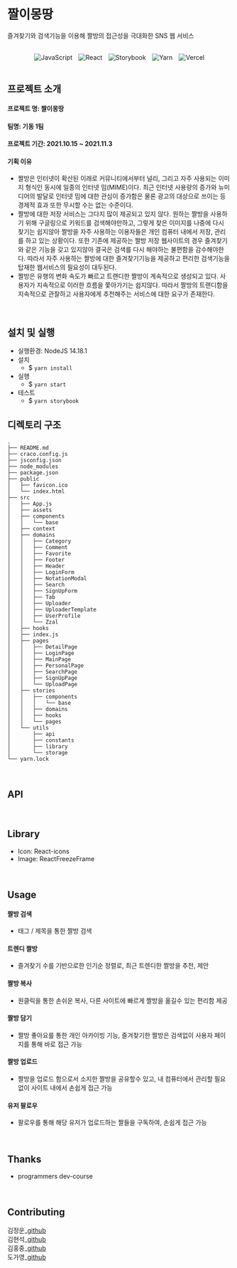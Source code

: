 # 짤이몽땅
즐겨찾기와 검색기능을 이용해 짤방의 접근성을 극대화한 SNS 웹 서비스

<br>

<div style="display: flex; justify-content: center">
<img alt="JavaScript" src ="https://img.shields.io/badge/JavaScript-F7DF1E.svg?&style=for-the-badge&logo=JavaScript&logoColor=white"/> &emsp;
<img alt="React" src ="https://img.shields.io/badge/React-61DAFB.svg?&style=for-the-badge&logo=React&logoColor=white"/> &emsp;
<img alt="Storybook" src ="https://img.shields.io/badge/Storybook-FF4785.svg?&style=for-the-badge&logo=Storybook&logoColor=white"/> &emsp;
<img alt="Yarn" src ="https://img.shields.io/badge/Yarn-2C8EBB.svg?&style=for-the-badge&logo=Yarn&logoColor=white"/> &emsp;
<img alt="Vercel" src ="https://img.shields.io/badge/Vercel-000000.svg?&style=for-the-badge&logo=Vercel&logoColor=white"/>
</div>

<br>

## 프로젝트 소개
#### 프로젝트 명: 짤이몽땅
#### 팀명: 기동 1팀
#### 프로젝트 기간: 2021.10.15 ~ 2021.11.3
#### 기획 이유
- 짤방은 인터넷이 확산된 이래로 커뮤니티에서부터 널리, 그리고 자주 사용되는 이미지 형식인 동시에 일종의 인터넷 밈(MIME)이다. 최근 인터넷 사용량의 증가와 뉴미디어의 발달로 인터넷 밈에 대한 관심이 증가함은 물론 광고의 대상으로 쓰이는 등 경제적 효과 또한 무시할 수는 없는 수준이다.
- 짤방에 대한 저장 서비스는 그다지 많이 제공되고 있지 않다. 원하는 짤방을 사용하기 위해 구글링으로 키워드를 검색해야만하고, 그렇게 찾은 이미지를 나중에 다시 찾기는 쉽지않아 짤방을 자주 사용하는 이용자들은 개인 컴퓨터 내에서 저장, 관리를 하고 있는 상황이다.
또한 기존에 제공하는 짤방 저장 웹사이트의 경우 즐겨찾기와 같은 기능을 갖고 있지않아 결국은 검색를 다시 해야하는 불편함을 감수해야한다. 따라서 자주 사용하는 짤방에 대한 즐겨찾기기능을 제공하고 편리한 검색기능을 탑재한 웹서비스의 필요성이 대두된다.
- 짤방은 유행의 변화 속도가 빠르고 트랜디한 짤방이 계속적으로 생성되고 있다. 사용자가 지속적으로 이러한 흐름을 쫓아가기는 쉽지않다.  따라서 짤방의 트랜디함을 지속적으로 관찰하고 사용자에게 추천해주는 서비스에 대한 요구가 존재한다.

<br>

## 설치 및 실행
- 실행환경: NodeJS 14.18.1
- 설치
  - $ ```yarn install```<br>
- 실행
  - $ ```yarn start```
- 테스트
  - $ ```yarn storybook ```


## 디렉토리 구조

```
.
├── README.md
├── craco.config.js
├── jsconfig.json
├── node_modules
├── package.json
├── public
│   ├── favicon.ico
│   └── index.html
├── src
│   ├── App.js
│   ├── assets
│   ├── components
│   │   └── base
│   ├── context
│   ├── domains
│   │   ├── Category
│   │   ├── Comment
│   │   ├── Favorite
│   │   ├── Footer
│   │   ├── Header
│   │   ├── LoginForm
│   │   ├── NotationModal
│   │   ├── Search
│   │   ├── SignUpForm
│   │   ├── Tab
│   │   ├── Uploader
│   │   ├── UploaderTemplate
│   │   ├── UserProfile
│   │   └── Zzal
│   ├── hooks
│   ├── index.js
│   ├── pages
│   │   ├── DetailPage
│   │   ├── LoginPage
│   │   ├── MainPage
│   │   ├── PersonalPage
│   │   ├── SearchPage
│   │   ├── SignUpPage
│   │   └── UploadPage
│   ├── stories
│   │   ├── components
│   │   │   └── base
│   │   ├── domains
│   │   ├── hooks
│   │   └── pages
│   └── utils
│       ├── api
│       ├── constants
│       ├── library
│       └── storage
└── yarn.lock
```
<br>

## API

<br>

## Library
- Icon: React-icons
- Image: ReactFreezeFrame
<br>

## Usage
#### 짤방 검색
- 태그 / 제목을 통한 짤방 검색
#### 트렌디 짤방
- 즐겨찾기 수를 기반으로한 인기순 정렬로, 최근 트렌디한 짤방을 추천, 제안
#### 짤방 복사
- 원클릭을 통한 손쉬운 복사, 다른 사이트에 빠르게 짤방을 옮길수 있는 편리함 제공
#### 짤방 담기
- 짤방 좋아요를 통한 개인 아카이빙 기능, 즐겨찾기한 짤방은 검색없이 사용자 페이지를 통해 바로 접근 가능
#### 짤방 업로드 
- 짤방을 업로드 함으로서 소지한 짤방을 공유할수 있고, 내 컴퓨터에서 관리할 필요없이 사이트 내에서 손쉽게 접근 가능
#### 유저 팔로우
- 팔로우를 통해 해당 유저가 업로드하는 짤들을 구독하여, 손쉽게 접근 가능

<br>

## Thanks
- programmers dev-course

<br>

## Contributing
김정운_[github](https://github.com/AlangGY) <br>
김현석_[github](https://github.com/dorrdorr9311) <br>
김홍중_[github](https://github.com/HongJungKim-dev) <br>
도가영_[github](https://github.com/young-d) <br>
